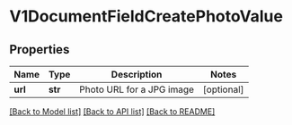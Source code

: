 # V1DocumentFieldCreatePhotoValue

## Properties
Name | Type | Description | Notes
------------ | ------------- | ------------- | -------------
**url** | **str** | Photo URL for a JPG image | [optional] 

[[Back to Model list]](../README.md#documentation-for-models) [[Back to API list]](../README.md#documentation-for-api-endpoints) [[Back to README]](../README.md)



